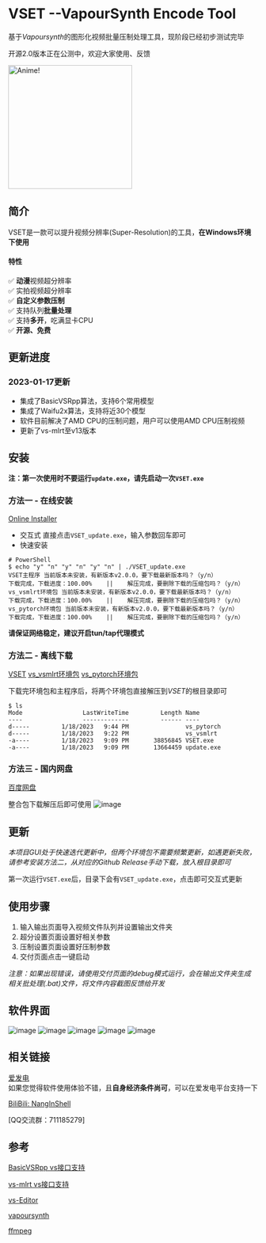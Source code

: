 # VSET --VapourSynth Encode Tool
基于*Vapoursynth*的图形化视频批量压制处理工具，现阶段已经初步测试完毕

开源2.0版本正在公测中，欢迎大家使用、反馈

<img src="https://user-images.githubusercontent.com/72263191/212935212-516e32a0-5171-4dc0-907e-d5162af4ce2d.png" alt="Anime!" width="250"/>

## 简介
VSET是一款可以提升视频分辨率(Super-Resolution)的工具，**在Windows环境下使用**

#### 特性  
&#x2705; **动漫**视频超分辨率  
&#x2705; 实拍视频超分辨率   
&#x2705; **自定义参数压制**   
&#x2705; 支持队列**批量处理**   
&#x2705; 支持**多开**，吃满显卡CPU   
&#x2705; **开源、免费**   

## 更新进度
### 2023-01-17更新
- 集成了BasicVSRpp算法，支持6个常用模型   
- 集成了Waifu2x算法，支持将近30个模型   
- 软件目前解决了AMD CPU的压制问题，用户可以使用AMD CPU压制视频   
- 更新了vs-mlrt至v13版本

## 安装
**注：第一次使用时不要运行```update.exe```，请先启动一次```VSET.exe```**
### 方法一 - 在线安装
[Online Installer](https://github.com/NangInShell/VSET/releases/tag/v.2.0.0-installer)
- 交互式
直接点击```VSET_update.exe```，输入参数回车即可
- 快速安装
```
# PowerShell
$ echo "y" "n" "y" "n" "y" "n" | ./VSET_update.exe
VSET主程序 当前版本未安装，有新版本v2.0.0，要下载最新版本吗？（y/n）
下载完成，下载进度：100.00%    ||    解压完成，要删除下载的压缩包吗？（y/n）
vs_vsmlrt环境包 当前版本未安装，有新版本v2.0.0，要下载最新版本吗？（y/n）
下载完成，下载进度：100.00%    ||    解压完成，要删除下载的压缩包吗？（y/n）
vs_pytorch环境包 当前版本未安装，有新版本v2.0.0，要下载最新版本吗？（y/n）
下载完成，下载进度：100.00%    ||    解压完成，要删除下载的压缩包吗？（y/n）
```

**请保证网络稳定，建议开启tun/tap代理模式**

### 方法二 - 离线下载
[VSET](https://github.com/NangInShell/VSET/releases/latest) 
[vs_vsmlrt环境包](https://github.com/Tohrusky/vs_vsmlrt/releases/latest)
[vs_pytorch环境包](https://github.com/Tohrusky/vs_pytorch/releases/latest)

下载完环境包和主程序后，将两个环境包直接解压到*VSET*的根目录即可
```
$ ls
Mode                 LastWriteTime         Length Name
----                 -------------         ------ ----
d-----         1/18/2023   9:44 PM                vs_pytorch
d-----         1/18/2023   9:22 PM                vs_vsmlrt
-a----         1/18/2023   9:09 PM       38856845 VSET.exe
-a----         1/18/2023   9:09 PM       13664459 update.exe
```

### 方法三 - 国内网盘
[百度网盘](https://pan.baidu.com/s/1Lq1frEIHFmN-mJlWsmmX6g?pwd=Nang)

整合包下载解压后即可使用
![image](https://user-images.githubusercontent.com/72263191/212929996-4cf59811-faef-4b57-b3a7-543986414e5a.png)

## 更新
*本项目GUI处于快速迭代更新中，但两个环境包不需要频繁更新，如遇更新失败，请参考安装方法二，从对应的Github Release手动下载，放入根目录即可*

第一次运行```VSET.exe```后，目录下会有```VSET_update.exe```，点击即可交互式更新

## 使用步骤   
1. 输入输出页面导入视频文件队列并设置输出文件夹   
2. 超分设置页面设置好相关参数   
3. 压制设置页面设置好压制参数   
4. 交付页面点击一键启动

*注意：如果出现错误，请使用交付页面的debug模式运行，会在输出文件夹生成相关批处理(.bat)文件，将文件内容截图反馈给开发*

## 软件界面
![image](https://user-images.githubusercontent.com/72263191/212924504-eebf637b-c327-4b33-bcfb-e4dbe00e5862.png "软件主界面")
![image](https://user-images.githubusercontent.com/72263191/212927595-b094dfcb-ccde-4c7f-b37a-53dd921e1605.png)
![image](https://user-images.githubusercontent.com/72263191/212927649-bd8afe86-3e64-410f-9237-34ddd9093d2f.png)
![image](https://user-images.githubusercontent.com/72263191/212927683-23b31165-a1a3-4bac-bc36-838fab097004.png)
![image](https://user-images.githubusercontent.com/72263191/212927706-d8b9b500-6c46-4b37-a7f0-23afb50e66df.png)

## 相关链接
[爱发电](https://afdian.net/a/NangInShell)   
如果您觉得软件使用体验不错，且**自身经济条件尚可**，可以在爱发电平台支持一下

[BiliBili: NangInShell](https://space.bilibili.com/335908558)   

[QQ交流群：711185279]

## 参考
[BasicVSRpp vs接口支持](https://github.com/HolyWu/vs-basicvsrpp)

[vs-mlrt vs接口支持](https://github.com/AmusementClub/vs-mlrt)

[vs-Editor](https://github.com/YomikoR/VapourSynth-Editor)

[vapoursynth](https://github.com/vapoursynth/vapoursynth)

[ffmpeg](https://github.com/FFmpeg/FFmpeg)
